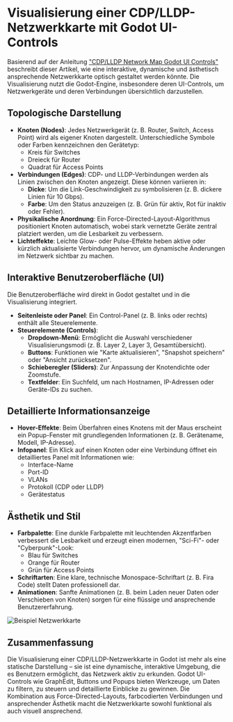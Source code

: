 # Visualisierung einer CDP/LLDP-Netzwerkkarte mit Godot UI-Controls

Basierend auf der Anleitung ["CDP/LLDP Network Map Godot UI Controls"](https://github.com/bh2005/Learning/blob/main/01_Grundlagen_und_Uebungen/37_Network_visu/10_cdp-lldp-network-map-godot-ui-controls.md) beschreibt dieser Artikel, wie eine interaktive, dynamische und ästhetisch ansprechende Netzwerkkarte optisch gestaltet werden könnte. Die Visualisierung nutzt die Godot-Engine, insbesondere deren UI-Controls, um Netzwerkgeräte und deren Verbindungen übersichtlich darzustellen.

## Topologische Darstellung

- **Knoten (Nodes)**: Jedes Netzwerkgerät (z. B. Router, Switch, Access Point) wird als eigener Knoten dargestellt. Unterschiedliche Symbole oder Farben kennzeichnen den Gerätetyp:
  - Kreis für Switches
  - Dreieck für Router
  - Quadrat für Access Points
- **Verbindungen (Edges)**: CDP- und LLDP-Verbindungen werden als Linien zwischen den Knoten angezeigt. Diese können variieren in:
  - **Dicke**: Um die Link-Geschwindigkeit zu symbolisieren (z. B. dickere Linien für 10 Gbps).
  - **Farbe**: Um den Status anzuzeigen (z. B. Grün für aktiv, Rot für inaktiv oder Fehler).
- **Physikalische Anordnung**: Ein Force-Directed-Layout-Algorithmus positioniert Knoten automatisch, wobei stark vernetzte Geräte zentral platziert werden, um die Lesbarkeit zu verbessern.
- **Lichteffekte**: Leichte Glow- oder Pulse-Effekte heben aktive oder kürzlich aktualisierte Verbindungen hervor, um dynamische Änderungen im Netzwerk sichtbar zu machen.

## Interaktive Benutzeroberfläche (UI)

Die Benutzeroberfläche wird direkt in Godot gestaltet und in die Visualisierung integriert.

- **Seitenleiste oder Panel**: Ein Control-Panel (z. B. links oder rechts) enthält alle Steuerelemente.
- **Steuerelemente (Controls)**:
  - **Dropdown-Menü**: Ermöglicht die Auswahl verschiedener Visualisierungsmodi (z. B. Layer 2, Layer 3, Gesamtübersicht).
  - **Buttons**: Funktionen wie "Karte aktualisieren", "Snapshot speichern" oder "Ansicht zurücksetzen".
  - **Schieberegler (Sliders)**: Zur Anpassung der Knotendichte oder Zoomstufe.
  - **Textfelder**: Ein Suchfeld, um nach Hostnamen, IP-Adressen oder Geräte-IDs zu suchen.

## Detaillierte Informationsanzeige

- **Hover-Effekte**: Beim Überfahren eines Knotens mit der Maus erscheint ein Popup-Fenster mit grundlegenden Informationen (z. B. Gerätename, Modell, IP-Adresse).
- **Infopanel**: Ein Klick auf einen Knoten oder eine Verbindung öffnet ein detailliertes Panel mit Informationen wie:
  - Interface-Name
  - Port-ID
  - VLANs
  - Protokoll (CDP oder LLDP)
  - Gerätestatus

## Ästhetik und Stil

- **Farbpalette**: Eine dunkle Farbpalette mit leuchtenden Akzentfarben verbessert die Lesbarkeit und erzeugt einen modernen, "Sci-Fi"- oder "Cyberpunk"-Look:
  - Blau für Switches
  - Orange für Router
  - Grün für Access Points
- **Schriftarten**: Eine klare, technische Monospace-Schriftart (z. B. Fira Code) stellt Daten professionell dar.
- **Animationen**: Sanfte Animationen (z. B. beim Laden neuer Daten oder Verschieben von Knoten) sorgen für eine flüssige und ansprechende Benutzererfahrung.

![Beispiel Netzwerkkarte](images/network_map_example.png "Interaktive CDP/LLDP-Netzwerkkarte in Godot")

## Zusammenfassung

Die Visualisierung einer CDP/LLDP-Netzwerkkarte in Godot ist mehr als eine statische Darstellung – sie ist eine dynamische, interaktive Umgebung, die es Benutzern ermöglicht, das Netzwerk aktiv zu erkunden. Godot UI-Controls wie GraphEdit, Buttons und Popups bieten Werkzeuge, um Daten zu filtern, zu steuern und detaillierte Einblicke zu gewinnen. Die Kombination aus Force-Directed-Layouts, farbcodierten Verbindungen und ansprechender Ästhetik macht die Netzwerkkarte sowohl funktional als auch visuell ansprechend.